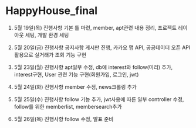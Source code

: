 # HappyHouse_final

1. 5월 19일(목) 진행사항
    기본 틀 마련, member, apt관련 내용 정리, 프로젝트 레이아웃 세팅, 개발 환경 세팅

2. 5월 20일(금) 진행사항
    공지사항 게시판 진행, 카카오 맵 API, 공공데이터 오픈 API 활용으로 실거래가 조회 기능 구현

3. 5월 23일(월) 진행사항
    apt일부 수정, db에 interest와 follow(미리) 추가, interest구현, User 관련 기능 구현(회원가입, 로그인, jwt)

4. 5월 24일(화) 진행사항
    member 수정, news크롤링 추가

5. 5월 25일(수) 진행사항
    follow 기능 추가, jwt사용에 따른 일부 controller 수정, follow를 위한 memberlist, membersearch추가

6. 5월 26일(목) 진행사항
    follow 수정, 발표 준비
